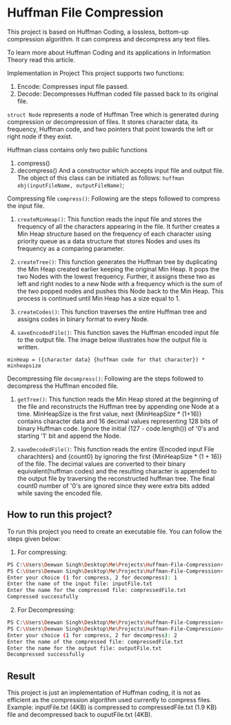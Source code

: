 # Huffman File Compression

This project is based on Huffman Coding, a lossless, bottom-up compression algorithm. It can compress and decompress any text files.

To learn more about Huffman Coding and its applications in Information Theory read this article.

Implementation in Project
This project supports two functions:
1. Encode: Compresses input file passed.
2. Decode: Decompresses Huffman coded file passed back to its original file.

`struct Node` represents a node of Huffman Tree which is generated during compression or decompression of files. It stores character data, its frequency, Huffman code, and two pointers that point towards the left or right node if they exist.

Huffman class contains only two public functions
1. compress()
2. decompress()
And a constructor which accepts input file and output file. The object of this class can be initiated as follows: 
`huffman obj(inputFileName, outputFileName)`;


Compressing file `compress()`: Following are the steps followed to compress the input file.

1. `createMinHeap()`: This function reads the input file and stores the frequency of all the characters appearing in the file. It further creates a Min Heap structure based on the frequency of each character using priority queue as a data structure that stores Nodes and uses its frequency as a comparing parameter.

2. `createTree()`: This function generates the Huffman tree by duplicating the Min Heap created earlier keeping the original Min Heap. It pops the two Nodes with the lowest frequency. Further, it assigns these two as left and right nodes to a new Node with a frequency which is the sum of the two popped nodes and pushes this Node back to the Min Heap. This process is continued until Min Heap has a size equal to 1.

3. `createCodes()`: This function traverses the entire Huffman tree and assigns codes in binary format to every Node.

4. `saveEncodedFile()`: This function saves the Huffman encoded input file to the output file. The image below illustrates how the output file is written.


`minHeap = ({character data} {huffman code for that character}) * minheapsize`


Decompressing file `decompress()`: Following are the steps followed to decompress the Huffman encoded file.

1. `getTree()`: This function reads the Min Heap stored at the beginning of the file and reconstructs the Huffman tree by appending one Node at a time. MinHeapSize is the first value, next {MinHeapSize * (1+16)} contains character data and 16 decimal values representing 128 bits of binary Huffman code. Ignore the initial (127 - code.length()) of '0's and starting '1' bit and append the Node.

2. `saveDecodedFile()`: This function reads the entire {Encoded input File charachters} and {count0} by ignoring the first {MinHeapSize * (1 + 16)} of the file. The decimal values are converted to their binary equivalent(huffman codes) and the resulting character is appended to the output file by traversing the reconstructed huffman tree. The final count0 number of '0's are ignored since they were extra bits added while saving the encoded file.

## How to run this project?
To run this project you need to create an executable file. You can follow the steps given below:
1. For compressing:
```sh
PS C:\Users\Deewan Singh\Desktop\Me\Projects\Huffman-File-Compression> g++ huffman.cpp -o main
PS C:\Users\Deewan Singh\Desktop\Me\Projects\Huffman-File-Compression> .\main.exe
Enter your choice (1 for compress, 2 for decompress): 1
Enter the name of the input file: inputFile.txt
Enter the name for the compressed file: compressedFile.txt
Compressed successfully
```

2. For Decompressing:
```sh
PS C:\Users\Deewan Singh\Desktop\Me\Projects\Huffman-File-Compression> g++ huffman.cpp -o main
PS C:\Users\Deewan Singh\Desktop\Me\Projects\Huffman-File-Compression> .\main.exe
Enter your choice (1 for compress, 2 for decompress): 2
Enter the name of the compressed file: compressedFile.txt
Enter the name for the output file: outputFile.txt
Decompressed successfully
```

## Result
This project is just an implementation of Huffman coding, it is not as efficient as the compression algorithm used currently to compress files.
Example: inputFile.txt (4KB) is compressed to compressedFile.txt (1.9 KB) file and decompressed back to ouputFile.txt (4KB).